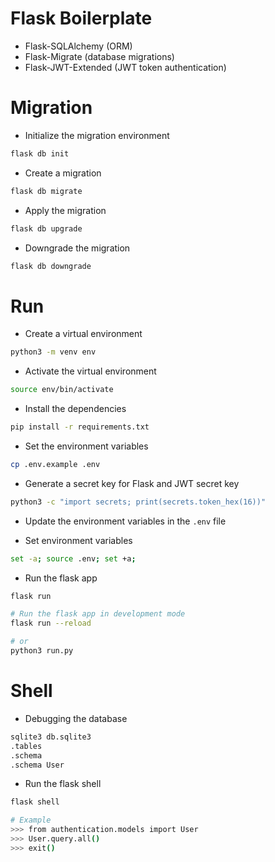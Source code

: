 # Flask Boilerplate

- Flask-SQLAlchemy (ORM)
- Flask-Migrate (database migrations)
- Flask-JWT-Extended (JWT token authentication)

# Migration

- Initialize the migration environment
```bash
flask db init
```
- Create a migration
```bash
flask db migrate
```
- Apply the migration
```bash
flask db upgrade
```
- Downgrade the migration
```bash
flask db downgrade
```

# Run

- Create a virtual environment
```bash
python3 -m venv env
```

- Activate the virtual environment
```bash
source env/bin/activate
```

- Install the dependencies
```bash
pip install -r requirements.txt
```

- Set the environment variables
```bash
cp .env.example .env
```

- Generate a secret key for Flask and JWT secret key
```bash
python3 -c "import secrets; print(secrets.token_hex(16))"
```

- Update the environment variables in the `.env` file

- Set environment variables
```bash
set -a; source .env; set +a;
```

- Run the flask app
```bash
flask run

# Run the flask app in development mode
flask run --reload

# or 
python3 run.py
```


# Shell

- Debugging the database
```bash
sqlite3 db.sqlite3
.tables
.schema
.schema User
```

- Run the flask shell
```bash
flask shell

# Example
>>> from authentication.models import User
>>> User.query.all()
>>> exit()
```